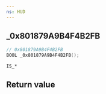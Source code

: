 ```yaml
---
ns: HUD
---
```

## _0x801879A9B4F4B2FB

```c
// 0x801879A9B4F4B2FB
BOOL _0x801879A9B4F4B2FB();
```

```
IS_*
```

## Return value
